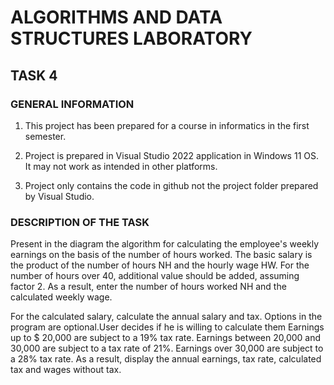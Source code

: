 # ALGORITHMS AND DATA STRUCTURES LABORATORY

## TASK 4

### GENERAL INFORMATION

1. This project has been prepared for a course in informatics in the first semester.

2. Project is prepared in Visual Studio 2022 application in Windows 11 OS. It may not work as intended in other platforms.

3. Project only contains the code in github not the project folder prepared by Visual Studio.

### DESCRIPTION OF THE TASK

Present in the diagram the algorithm for calculating the employee's weekly earnings on the basis of
the number of hours worked.
The basic salary is the product of the number of hours NH and the hourly wage HW.
For the number of hours over 40, additional value should be added, assuming
factor 2.
As a result, enter the number of hours worked NH and the calculated weekly wage.

For the calculated salary, calculate the annual salary and tax. Options in the program are optional.User decides if he is willing to calculate them
Earnings up to $ 20,000 are subject to a 19% tax rate.
Earnings between 20,000 and 30,000 are subject to a tax rate of 21%.
Earnings over 30,000 are subject to a 28% tax rate.
As a result, display the annual earnings, tax rate, calculated tax and wages without tax.
